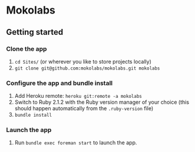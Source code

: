 Mokolabs
========

## Getting started

### Clone the app
1. `cd Sites/` (or wherever you like to store projects locally)
2. `git clone git@github.com:mokolabs/mokolabs.git mokolabs`

### Configure the app and bundle install
1. Add Heroku remote: `heroku git:remote -a mokolabs`
2. Switch to Ruby 2.1.2 with the Ruby version manager of your choice (this
should happen automatically from the `.ruby-version` file)
3. `bundle install`

### Launch the app
1. Run `bundle exec foreman start` to launch the app.
